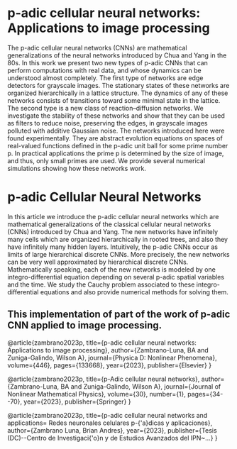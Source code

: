 # p-adic cellular neural networks: Applications to image processing
The p-adic cellular neural networks (CNNs) are mathematical generalizations of the neural networks introduced by Chua and Yang in the 80s. In this work we present two new types of p-adic CNNs that can perform computations with real data, and whose dynamics can be understood almost completely. The first type of networks are edge detectors for grayscale images. The stationary states of these networks are organized hierarchically in a lattice structure. The dynamics of any of these networks consists of transitions toward some minimal state in the lattice. The second type is a new class of reaction–diffusion networks. We investigate the stability of these networks and show that they can be used as filters to reduce noise, preserving the edges, in grayscale images polluted with additive Gaussian noise. The networks introduced here were found experimentally. They are abstract evolution equations on spaces of real-valued functions defined in the p-adic unit ball for some prime number p. In practical applications the prime p is determined by the size of image, and thus, only small primes are used. We provide several numerical simulations showing how these networks work.

# p‑adic Cellular Neural Networks
In this article we introduce the p-adic cellular neural networks which are mathematical generalizations of the classical cellular neural networks (CNNs) introduced by Chua and Yang. The new networks have infinitely many cells which are organized hierarchically in rooted trees, and also they have infinitely many hidden layers. Intuitively, the p-adic CNNs occur as limits of large hierarchical discrete CNNs. More precisely, the new networks can be very well approximated by hierarchical discrete CNNs. Mathematically speaking, each of the new networks is modeled by one integro-differential equation depending on several p-adic spatial variables and the time. We study the Cauchy problem associated to these integro-differential equations and also provide numerical methods for solving them.


## This implementation of part of the work of p-adic CNN applied to image processing. 

@article{zambrano2023p,
  title={p-adic cellular neural networks: Applications to image processing},
  author={Zambrano-Luna, BA and Zuniga-Galindo, Wilson A},
  journal={Physica D: Nonlinear Phenomena},
  volume={446},
  pages={133668},
  year={2023},
  publisher={Elsevier}
}

@article{zambrano2023p,
  title={p-Adic cellular neural networks},
  author={Zambrano-Luna, BA and Zuniga-Galindo, Wilson A},
  journal={Journal of Nonlinear Mathematical Physics},
  volume={30},
  number={1},
  pages={34--70},
  year={2023},
  publisher={Springer}
}

@article{zambrano2023p,
  title={p-adic cellular neural networks and applications= Redes neuronales celulares p-{\'a}dicas y aplicaciones},
  author={Zambrano Luna, Brian Andres},
  year={2023},
  publisher={Tesis (DC)--Centro de Investigaci{\'o}n y de Estudios Avanzados del IPN~…}
}
